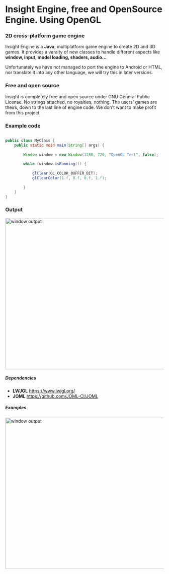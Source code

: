 # Insight Engine, free and OpenSource Engine. Using OpenGL
### 2D cross-platform game engine
Insight Engine is a **Java**, multiplatform game engine to create 2D and 3D games. It provides a varaity of new classes to handle different aspects like **window, input, model loading, shaders, audio...**

Unfortunately we have not managed to port the engine to Android or HTML, nor translate it into any other language, we will try this in later versions.

### Free and open source
Insight is completely free and open source under GNU General Public License. No strings attached, no royalties, nothing. The users' games are theirs, down to the last line of engine code. We don't want to make profit from this project.

### Example code
```java

public class MyClass {
    public static void main(String[] args) {
        
        Window window = new Window(1280, 720, "OpenGL Test", false);
        
        while (window.isRunning()) {
            
            glClear(GL_COLOR_BUFFER_BIT);
            glClearColor(1.f, 0.f, 0.f, 1.f);
         
        }
    }
}


```
### Output
<img width="854" height="480" src="https://raw.githubusercontent.com/AlKiam/InsightEngine/master/images/examplewindow.png" alt="window output"/>

##### Dependencies
  * **LWJGL** https://www.lwjgl.org/
  * **JOML** https://github.com/JOML-CI/JOML

##### Examples
<img width="854" height="480" src="https://raw.githubusercontent.com/AlKiam/InsightEngine/master/images/exmple1.png" alt="window output"/>

